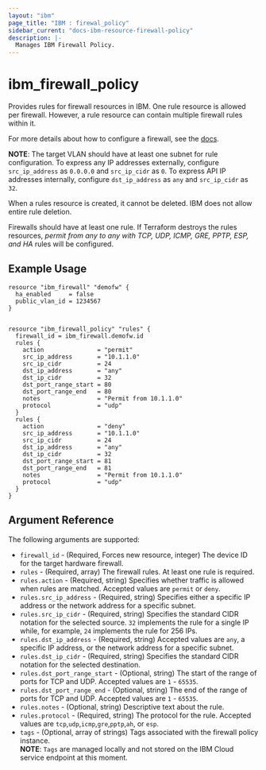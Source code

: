 ```yaml
---
layout: "ibm"
page_title: "IBM : firewal_policy"
sidebar_current: "docs-ibm-resource-firewall-policy"
description: |-
  Manages IBM Firewall Policy.
---
```


# ibm\_firewall_policy

Provides rules for firewall resources in IBM. One rule resource is allowed per firewall. However, a rule resource can contain multiple firewall rules within it.

For more details about how to configure a firewall, see the [docs](https://knowledgelayer.softlayer.com/procedure/configure-hardware-firewall-dedicated).  

**NOTE**: The target VLAN should have at least one subnet for rule configuration. To express any IP addresses externally, configure `src_ip_address` as `0.0.0.0` and `src_ip_cidr` as `0`. To express API IP addresses internally, configure `dst_ip_address` as `any` and `src_ip_cidr` as `32`.

When a rules resource is created, it cannot be deleted. IBM does not allow entire rule deletion.

Firewalls should have at least one rule. If Terraform destroys the rules resources, _permit from any to any with TCP, UDP, ICMP, GRE, PPTP, ESP, and HA_ rules will be configured.

## Example Usage

```hcl
resource "ibm_firewall" "demofw" {
  ha_enabled     = false
  public_vlan_id = 1234567
}


resource "ibm_firewall_policy" "rules" {
  firewall_id = ibm_firewall.demofw.id
  rules {
    action               = "permit"
    src_ip_address       = "10.1.1.0"
    src_ip_cidr          = 24
    dst_ip_address       = "any"
    dst_ip_cidr          = 32
    dst_port_range_start = 80
    dst_port_range_end   = 80
    notes                = "Permit from 10.1.1.0"
    protocol             = "udp"
  }
  rules {
    action               = "deny"
    src_ip_address       = "10.1.1.0"
    src_ip_cidr          = 24
    dst_ip_address       = "any"
    dst_ip_cidr          = 32
    dst_port_range_start = 81
    dst_port_range_end   = 81
    notes                = "Permit from 10.1.1.0"
    protocol             = "udp"
  }
}

```

## Argument Reference

The following arguments are supported:

* `firewall_id` - (Required, Forces new resource, integer) The device ID for the target hardware firewall.
* `rules` - (Required, array) The firewall rules. At least one rule is required.
* `rules.action` - (Required, string) Specifies whether traffic is allowed when rules are matched. Accepted values are `permit` or `deny`.
* `rules.src_ip_address` - (Required, string) Specifies either a specific IP address or the network address for a specific subnet.
* `rules.src_ip_cidr` - (Required, string) Specifies the standard CIDR notation for the selected source. `32` implements the rule for a single IP while, for example, `24` implements the rule for 256 IPs.
* `rules.dst_ip_address` - (Required, string) Accepted values are `any`, a specific IP address, or the network address for a specific subnet.
* `rules.dst_ip_cidr` - (Required, string) Specifies the standard CIDR notation for the selected destination.
* `rules.dst_port_range_start` - (Optional, string) The start of the range of ports for TCP and UDP. Accepted values are `1` - `65535`.
* `rules.dst_port_range_end` - (Optional, string) The end of the range of ports for TCP and UDP. Accepted values are `1` - `65535`.
* `rules.notes` - (Optional, string) Descriptive text about the rule.
* `rules.protocol` - (Required, string) The protocol for the rule. Accepted values are `tcp`,`udp`,`icmp`,`gre`,`pptp`,`ah`, or `esp`.
* `tags` - (Optional, array of strings) Tags associated with the firewall policy instance.  
  **NOTE**: `Tags` are managed locally and not stored on the IBM Cloud service endpoint at this moment.
